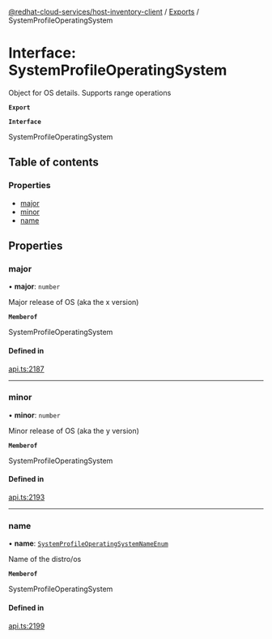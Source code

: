 [@redhat-cloud-services/host-inventory-client](../README.md) / [Exports](../modules.md) / SystemProfileOperatingSystem

# Interface: SystemProfileOperatingSystem

Object for OS details. Supports range operations

**`Export`**

**`Interface`**

SystemProfileOperatingSystem

## Table of contents

### Properties

- [major](SystemProfileOperatingSystem.md#major)
- [minor](SystemProfileOperatingSystem.md#minor)
- [name](SystemProfileOperatingSystem.md#name)

## Properties

### major

• **major**: `number`

Major release of OS (aka the x version)

**`Memberof`**

SystemProfileOperatingSystem

#### Defined in

[api.ts:2187](https://github.com/mkholjuraev/javascript-clients/blob/master/packages/host-inventory/api.ts#L2187)

___

### minor

• **minor**: `number`

Minor release of OS (aka the y version)

**`Memberof`**

SystemProfileOperatingSystem

#### Defined in

[api.ts:2193](https://github.com/mkholjuraev/javascript-clients/blob/master/packages/host-inventory/api.ts#L2193)

___

### name

• **name**: [`SystemProfileOperatingSystemNameEnum`](../enums/SystemProfileOperatingSystemNameEnum.md)

Name of the distro/os

**`Memberof`**

SystemProfileOperatingSystem

#### Defined in

[api.ts:2199](https://github.com/mkholjuraev/javascript-clients/blob/master/packages/host-inventory/api.ts#L2199)
